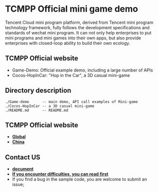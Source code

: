 # TCMPP Official mini game demo

Tencent Cloud mini program platform, derived from Tencent mini program technology framework, fully follows the development specifications and standards of wechat mini program. It can not only help enterprises to put mini programs and mini games into their own apps, but also provide enterprises with closed-loop ability to build their own ecology.

## TCMPP Official website
- Game-Demo: Official example demo, including a large number of APIs
- Cocos-HopInCar: "Hop in the Car", a 3D casual mini-game

## Directory description

````
./Game-demo      -- main demo, API call examples of Mini-game
./Cocos-HopInCar -- a 3D casual mini-game
./README.md      -- README.md
````

## TCMPP Official website

- **[Global](https://www.tencentcloud.com/products/tcmpp)** 
- **[China](https://cloud.tencent.com/product/tcmpp)**

## Contact US
- **[document](https://cloud.tencent.com/document/product/1593/100552)**
- **[If you encounter difficulties, you can read first](https://cloud.tencent.com/online-service?from=intro_tcmpp)**
- If you find a bug in the sample code, you are welcome to submit an issue;
